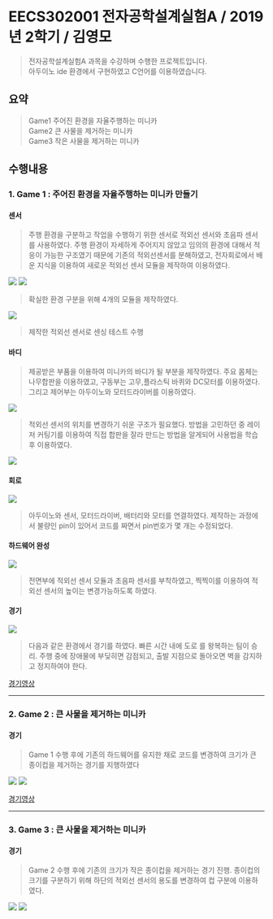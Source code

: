 # EECS302001 전자공학설계실험A / 2019년 2학기 / 김영모

> 전자공학설계실험A 과목을 수강하며 수행한 프로젝트입니다.
<br>아두이노 ide 환경에서 구현하였고 C언어를 이용하였습니다.


## 요약

> Game1 주어진 환경을 자율주행하는 미니카<br>
Game2 큰 사물을 제거하는 미니카
<br>Game3 작은 사물을 제거하는 미니카

## 수행내용
### 1. Game 1 : 주어진 환경을 자율주행하는 미니카 만들기

#### 센서
> 주행 환경을 구분하고 작업을 수행하기 위한 센서로 적외선 센서와 초음파 센서를 사용하였다.
주행 환경이 자세하게 주어지지 않았고 임의의 환경에 대해서 적응이 가능한 구조였기 때문에 기존의 적외선센서를 분해하였고,
전자회로에서 배운 지식을 이용하여 새로운 적외선 센서 모듈을 제작하여 이용하였다.

![](https://github.com/hwa10209/ElectricA/blob/master/img/1_1.png)
![](https://github.com/hwa10209/ElectricA/blob/master/img/1_2.png)

> 확실한 환경 구분을 위해 4개의 모듈을 제작하였다.

![](https://github.com/hwa10209/ElectricA/blob/master/img/1_3.png)

> 제작한 적외선 센서로 센싱 테스트 수행

#### 바디

> 제공받은 부품을 이용하여 미니카의 바디가 될 부분을 제작하였다. 
주요 몸체는 나무합판을 이용하였고, 구동부는 고무,플라스틱 바퀴와 DC모터를 이용하였다.
그리고 제어부는 아두이노와 모터드라이버를 이용하였다.

![](https://github.com/hwa10209/ElectricA/blob/master/img/1_5.png)

> 적외선 센서의 위치를 변경하기 쉬운 구조가 필요했다.
방법을 고민하던 중 레이저 커팅기를 이용하여 직접 합판을 잘라 만드는 방법을 알게되어 사용법을 학습 후 이용하였다.

![](https://github.com/hwa10209/ElectricA/blob/master/img/1_6.png)

#### 회로

![](https://github.com/hwa10209/ElectricA/blob/master/img/1_8.png)

> 아두이노와 센서, 모터드라이버, 배터리와 모터를 연결하였다.
제작하는 과정에서 불량인 pin이 있어서 코드를 짜면서 pin번호가 몇 개는 수정되었다.

#### 하드웨어 완성

![](https://github.com/hwa10209/ElectricA/blob/master/img/1_7.png)

> 전면부에 적외선 센서 모듈과 초음파 센서를 부착하였고, 찍찍이를 이용하여 적외선 센서의 높이는 변경가능하도록 하였다.

#### 경기

![](https://github.com/hwa10209/ElectricA/blob/master/img/1_9.png)

> 다음과 같은 환경에서 경기를 하였다. 빠른 시간 내에 도로 를 왕복하는 팀이 승리. 
주행 중에 장애물에 부딪히면 감점되고, 출발 지점으로 돌아오면 벽을 감지하고 정지하여야 한다.

[경기영상](https://blog.naver.com/hn03055/221729272428)

---

### 2. Game 2 : 큰 사물을 제거하는 미니카

#### 경기

> Game 1 수행 후에 기존의 하드웨어를 유지한 채로 코드를 변경하여 크기가 큰 종이컵을 제거하는 경기를 지행하였다


![](https://github.com/hwa10209/ElectricA/blob/master/img/2_1.png)
![](https://github.com/hwa10209/ElectricA/blob/master/img/2_2.png)

[경기영상](https://blog.naver.com/hn03055/221729338896)

---

### 3. Game 3 : 큰 사물을 제거하는 미니카

#### 경기

> Game 2 수행 후에 기존의 크기가 작은 종이컵을 제거하는 경기 진행. 종이컵의 크기를 구분하기 위해 하단의 적외선 센서의 용도를 변경하여 컵 구분에 이용하였다.

![](https://github.com/hwa10209/ElectricA/blob/master/img/3_1.png)
![](https://github.com/hwa10209/ElectricA/blob/master/img/3_2.png)
